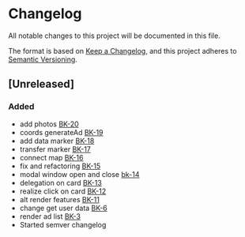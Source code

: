 # Changelog

All notable changes to this project will be documented in this file.

The format is based on [Keep a Changelog](https://keepachangelog.com/en/1.0.0/),
and this project adheres to [Semantic Versioning](https://semver.org/spec/v2.0.0.html).

## [Unreleased]

### Added

- add photos [BK-20](https://webdot.youtrack.cloud/agiles/171-6/current?issue=BK-20)
- coords generateAd [BK-19](https://webdot.youtrack.cloud/agiles/171-6/current?issue=BK-19)
- add data marker [BK-18](https://webdot.youtrack.cloud/agiles/171-6/current?issue=BK-18)
- transfer marker [BK-17](https://webdot.youtrack.cloud/agiles/171-6/current?issue=BK-17)
- connect map [BK-16](https://webdot.youtrack.cloud/agiles/171-6/current?issue=BK-16)
- fix and refactoring [BK-15](https://webdot.youtrack.cloud/agiles/171-6/current?issue=BK-15)
- modal window open and close [bk-14](https://webdot.youtrack.cloud/agiles/171-6/current?issue=BK-14)
- delegation on card [BK-13](https://webdot.youtrack.cloud/agiles/171-6/current?issue=BK-13)
- realize click on card [BK-12](https://webdot.youtrack.cloud/agiles/171-6/current?issue=BK-12)
- alt render features [BK-11](https://webdot.youtrack.cloud/agiles/171-6/current?issue=BK-11)
- change get user data [BK-6](https://webdot.youtrack.cloud/agiles/171-6/current?issue=BK-6)
- render ad list [BK-3](https://webdot.youtrack.cloud/agiles/171-6/current?issue=BK-3)
- Started semver changelog
